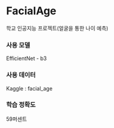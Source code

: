 # FacialAge
학교 인공지능 프로젝트(얼굴을 통한 나이 예측)


### 사용 모델
EfficientNet - b3


### 사용 데이터
Kaggle : facial_age

### 학습 정확도
59퍼센트
